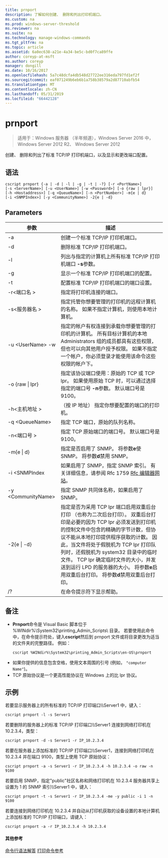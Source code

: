 ```yaml
---
title: prnport
description: 了解如何创建、 删除和列出打印机端口。
ms.custom: na
ms.prod: windows-server-threshold
ms.reviewer: na
ms.suite: na
ms.technology: manage-windows-commands
ms.tgt_pltfrm: na
ms.topic: article
ms.assetid: 6a0ec638-a21e-4a34-be5c-bd0f7ca89ffe
author: coreyp-at-msft
ms.author: coreyp
manager: dongill
ms.date: 10/16/2017
ms.openlocfilehash: 5a7c48dcfa4db548d27722ee316eda797fd1ef2f
ms.sourcegitcommit: eaf071249b6eb6b1a758b38579a2d87710abfb54
ms.translationtype: MT
ms.contentlocale: zh-CN
ms.lasthandoff: 05/31/2019
ms.locfileid: "66442128"
---
```

# <a name="prnport"></a>prnport

>适用于：Windows 服务器 （半年频道），Windows Server 2016 中，Windows Server 2012 R2、 Windows Server 2012

创建、 删除和列出了标准 TCP/IP 打印机端口，以及显示和更改端口配置。

## <a name="syntax"></a>语法
```
cscript prnport {-a | -d | -l | -g | -t | -?} [-r <PortName>] 
[-s <ServerName>] [-u <UserName>] [-w <Password>] [-o {raw | lpr}] 
[-h <Hostaddress>] [-q <QueueName>] [-n <PortNumber>] -m{e | d} 
[-i <SNMPIndex>] [-y <CommunityName>] -2{e | -d}
```

## <a name="parameters"></a>Parameters

|          参数           |                                                                                                                                                                                                                                                                                                     描述                                                                                                                                                                                                                                                                                                      |
|------------------------------|----------------------------------------------------------------------------------------------------------------------------------------------------------------------------------------------------------------------------------------------------------------------------------------------------------------------------------------------------------------------------------------------------------------------------------------------------------------------------------------------------------------------------------------------------------------------------------------------------------------------|
|              -a              |                                                                                                                                                                                                                                                                                       创建一个标准 TCP/IP 打印机端口。                                                                                                                                                                                                                                                                                        |
|              -d              |                                                                                                                                                                                                                                                                                       删除标准 TCP/IP 打印机端口。                                                                                                                                                                                                                                                                                        |
|              -l              |                                                                                                                                                                                                                                                             列出与指定的计算机上所有标准 TCP/IP 打印机端口 **-s**参数。                                                                                                                                                                                                                                                             |
|              -g              |                                                                                                                                                                                                                                                                            显示一个标准 TCP/IP 打印机端口的配置。                                                                                                                                                                                                                                                                             |
|              -t              |                                                                                                                                                                                                                                                                           配置标准 TCP/IP 打印机端口的端口设置。                                                                                                                                                                                                                                                                           |
|        -r\<端口名 >        |                                                                                                                                                                                                                                                                                指定将打印机连接的端口。                                                                                                                                                                                                                                                                                 |
|       -s\<服务器名 >       |                                                                                                                                                                                                                               指定托管你想要管理的打印机的远程计算机的名称。 如果不指定计算机，则使用本地计算机。                                                                                                                                                                                                                                |
| -u \<UserName> -w <Password> |                                                                                                              指定的帐户有权连接到承载你想要管理的打印机的计算机。 所有目标计算机的本地 Administrators 组的成员都具有这些权限，但也可以向其他用户授予权限。 如果不指定一个帐户，你必须登录才能使用该命令这些权限的帐户下。                                                                                                               |
|     -o {raw &#124; lpr}      |                                                                                                                                                                                                              指定该协议端口使用：原始的 TCP 或 TCP lpr。 如果使用原始 TCP 时，可以通过选择指定的端口号 **-n**参数。 默认端口号是 9100。                                                                                                                                                                                                              |
|      -h\<主机地址 >       |                                                                                                                                                                                                                                                                   （按 IP 地址） 指定你想要配置的端口的打印机。                                                                                                                                                                                                                                                                    |
|       -q \<QueueName>        |                                                                                                                                                                                                                                                                                     指定 TCP 端口，原始的队列名称。                                                                                                                                                                                                                                                                                     |
|       -n\<端口号 >       |                                                                                                                                                                                                                                                                    指定 TCP 原始端口的端口号。 默认端口号是 9100。                                                                                                                                                                                                                                                                    |
|        -m{e &#124; d}        |                                                                                                                                                                                                                                                       指定是否启用了 SNMP。 将参数**e**使 SNMP。 将参数**d**禁用 SNMP。                                                                                                                                                                                                                                                        |
|        -i \<SNMPIndex        |                                                                                                                                                                                                                             如果启用了 SNMP，指定 SNMP 索引。 有关详细信息，请参阅 Rfc 1759 [Rfc 编辑器网站](https://go.microsoft.com/fwlink/?LinkId=569)。                                                                                                                                                                                                                              |
|     -y \<CommunityName>      |                                                                                                                                                                                                                                                                                指定 SNMP 共同体名称，如果启用了 SNMP。                                                                                                                                                                                                                                                                                |
|       -2{e &#124; -d}        | 指定是否为采用 TCP lpr 端口启用双重后台打印 （也称为二次后台打印）。 双重后台打印是必要的因为 TCP lpr 必须发送到打印机的控制文件中包含的精确的字节计数，但协议不能从本地打印提供程序获取的计数。 因此，当文件将处于假脱机为 TCP lpr 打印队列时，还假脱机为 system32 目录中的临时文件。 TCP lpr 确定临时文件的大小，并发送到运行 LPD 的服务器的大小。 将参数**e**启用双重后台打印。 将参数**d**禁用双重后台打印。 |
|              /?              |                                                                                                                                                                                                                                                                                         在命令提示符下显示帮助。                                                                                                                                                                                                                                                                                         |

## <a name="remarks"></a>备注
-   **Prnport**命令是 Visual Basic 脚本位于 %WINdir%\System32\printing_Admin_Scripts\\ <language>目录。 若要使用此命令中，在命令提示符处，键入**cscript**然后到 prnport 文件或将目录更改为适当的文件夹的完整路径。 例如：
    ```
    cscript %WINdir%\System32\printing_Admin_Scripts\en-US\prnport
    ```
-   如果你提供的信息包含空格，使用文本周围的引号 (例如， `"computer Name"`)。
-   TCP 原始协议是一个更高性能协议在 Windows 上的比 lpr 协议。

## <a name="BKMK_examples"></a>示例
若要显示服务器上的所有标准的 TCP/IP 打印端口\\\Server1 中，键入：
```
cscript prnport -l -s Server1
```
若要删除的服务器上的标准 TCP/IP 打印端口\\\Server1 连接到网络打印机在 10.2.3.4，类型：
```
cscript prnport -d -s Server1 -r IP_10.2.3.4
```
若要在服务器上添加标准的 TCP/IP 打印端口\\\Server1，连接到网络打印机在 10.2.3.4 并在端口 9100，类型上使用 TCP 原始协议：
```
cscript prnport -a -s Server1 -r IP_10.2.3.4 -h 10.2.3.4 -o raw -n 9100
```
若要启用 SNMP，指定"public"社区名称和网络打印机在 10.2.3.4 服务器共享上设置为 1 的 SNMP 索引\\\Server1 中，键入：
```
cscript prnport -t -s Server1 -r IP_10.2.3.4 -me -y public -i 1 -n 9100
```
若要连接到网络打印机在 10.2.3.4 并自动从打印机获取的设备设置的本地计算机上添加标准的 TCP/IP 打印端口，请键入：
```
cscript prnport -a -r IP_10.2.3.4 -h 10.2.3.4
```

#### <a name="additional-references"></a>其他参考
[命令行语法解答](command-line-syntax-key.md)
[打印命令参考](print-command-reference.md)
